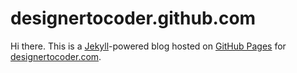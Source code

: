 # designertocoder.github.com


Hi there. This is a [Jekyll](http://github.com/mojombo/jekyll)-powered blog hosted on [GitHub Pages](http://pages.github.com/) for [designertocoder.com](http://designertocoder.com).